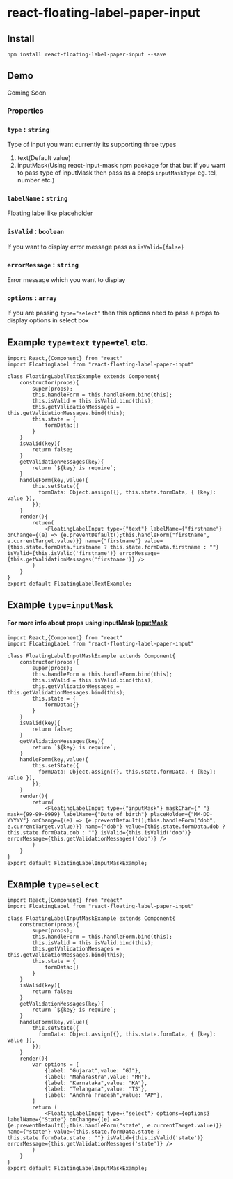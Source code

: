 # react-floating-label-paper-input

## Install
```npm install react-floating-label-paper-input --save```

## Demo
Coming Soon

### Properties

### `type` : `string`
Type of input you want currently its supporting three types

1) text(Default value)
2) inputMask(Using react-input-mask npm package for that but if you want to pass type of inputMask then pass as a props `inputMaskType` eg. tel, number etc.)

### `labelName` : `string`

Floating label like placeholder

### `isValid` : `boolean`

If you want to display error message pass as `isValid={false}`

### `errorMessage` : `string`

Error message which you want to display

### `options` : `array`

If you are passing `type="select"` then this options need to pass a props to display options in select box


## Example `type=text` `type=tel` etc.

```
import React,{Component} from "react"
import FloatingLabel from "react-floating-label-paper-input"

class FloatingLabelTextExample extends Component{
    constructor(props){
        super(props);
        this.handleForm = this.handleForm.bind(this);
        this.isValid = this.isValid.bind(this);
        this.getValidationMessages = this.getValidationMessages.bind(this);
        this.state = {
            formData:{}
        }
    }
    isValid(key){
        return false;
    }
    getValidationMessages(key){
        return `${key} is require`;
    }
    handleForm(key,value){
        this.setState({
          formData: Object.assign({}, this.state.formData, { [key]: value }),
        });
    }
    render(){
        retuen(
            <FloatingLabelInput type={"text"} labelName={"firstname"} onChange={(e) => {e.preventDefault();this.handleForm("firstname", e.currentTarget.value)}} name={"firstname"} value={this.state.formData.firstname ? this.state.formData.firstname : ""} isValid={this.isValid('firstname')} errorMessage={this.getValidationMessages('firstname')} />
        )
    }
}
export default FloatingLabelTextExample;
```

## Example `type=inputMask`
#### For more info about props using inputMask [InputMask](https://github.com/sanniassin/react-input-mask)
```
import React,{Component} from "react"
import FloatingLabel from "react-floating-label-paper-input"

class FloatingLabelInputMaskExample extends Component{
    constructor(props){
        super(props);
        this.handleForm = this.handleForm.bind(this);
        this.isValid = this.isValid.bind(this);
        this.getValidationMessages = this.getValidationMessages.bind(this);
        this.state = {
            formData:{}
        }
    }
    isValid(key){
        return false;
    }
    getValidationMessages(key){
        return `${key} is require`;
    }
    handleForm(key,value){
        this.setState({
          formData: Object.assign({}, this.state.formData, { [key]: value }),
        });
    }
    render(){
        return(
            <FloatingLabelInput type={"inputMask"} maskChar={" "} mask={99-99-9999} labelName={"Date of birth"} placeHolder={"MM-DD-YYYYY"} onChange={(e) => {e.preventDefault();this.handleForm("dob", e.currentTarget.value)}} name={"dob"} value={this.state.formData.dob ? this.state.formData.dob : ""} isValid={this.isValid('dob')} errorMessage={this.getValidationMessages('dob')} />
        )
    }
}
export default FloatingLabelInputMaskExample;
```
## Example `type=select`
```
import React,{Component} from "react"
import FloatingLabel from "react-floating-label-paper-input"

class FloatingLabelInputMaskExample extends Component{
    constructor(props){
        super(props);
        this.handleForm = this.handleForm.bind(this);
        this.isValid = this.isValid.bind(this);
        this.getValidationMessages = this.getValidationMessages.bind(this);
        this.state = {
            formData:{}
        }
    }
    isValid(key){
        return false;
    }
    getValidationMessages(key){
        return `${key} is require`;
    }
    handleForm(key,value){
        this.setState({
          formData: Object.assign({}, this.state.formData, { [key]: value }),
        });
    }
    render(){
        var options = [
            {label: "Gujarat",value: "GJ"},
            {label: "Maharastra",value: "MH"},
            {label: "Karnataka",value: "KA"},
            {label: "Telangana",value: "TS"},
            {label: "Andhra Pradesh",value: "AP"},
        ]
        return (
            <FloatingLabelInput type={"select"} options={options} labelName={"State"} onChange={(e) => {e.preventDefault();this.handleForm("state", e.currentTarget.value)}} name={"state"} value={this.state.formData.state ? this.state.formData.state : ""} isValid={this.isValid('state')} errorMessage={this.getValidationMessages('state')} />
        )
    }
}
export default FloatingLabelInputMaskExample;
```

